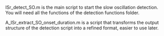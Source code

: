 ISr_detect_SO.m is the main script to start the slow oscillation detection.
You will need all the functions of the detection functions folder.

A_ISr_extract_SO_onset_duration.m is a script that transforms the output
structure of the detection script into a refined format, easier to use later.
